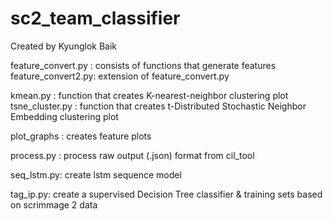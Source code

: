 # sc2_team_classifier
Created by Kyunglok Baik

feature_convert.py : consists of functions that generate features
feature_convert2.py: extension of feature_convert.py

kmean.py : function that creates K-nearest-neighbor clustering plot
tsne_cluster.py : function that creates t-Distributed Stochastic Neighbor Embedding clustering plot

plot_graphs : creates feature plots

process.py : process raw output (.json) format from cil_tool

seq_lstm.py: create lstm sequence model

tag_ip.py: create a supervised Decision Tree classifier & training sets based on scrimmage 2 data
